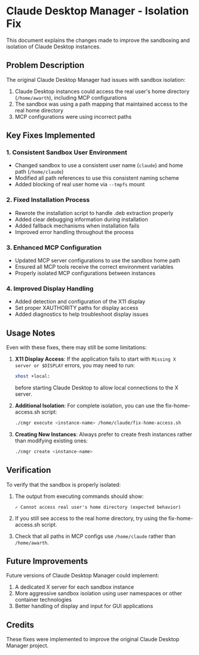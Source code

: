 # Claude Desktop Manager - Isolation Fix

This document explains the changes made to improve the sandboxing and isolation of Claude Desktop instances.

## Problem Description

The original Claude Desktop Manager had issues with sandbox isolation:

1. Claude Desktop instances could access the real user's home directory (`/home/awarth`), including MCP configurations
2. The sandbox was using a path mapping that maintained access to the real home directory
3. MCP configurations were using incorrect paths

## Key Fixes Implemented

### 1. Consistent Sandbox User Environment

- Changed sandbox to use a consistent user name (`claude`) and home path (`/home/claude`)
- Modified all path references to use this consistent naming scheme
- Added blocking of real user home via `--tmpfs` mount

### 2. Fixed Installation Process

- Rewrote the installation script to handle .deb extraction properly
- Added clear debugging information during installation
- Added fallback mechanisms when installation fails
- Improved error handling throughout the process

### 3. Enhanced MCP Configuration

- Updated MCP server configurations to use the sandbox home path
- Ensured all MCP tools receive the correct environment variables
- Properly isolated MCP configurations between instances

### 4. Improved Display Handling

- Added detection and configuration of the X11 display
- Set proper XAUTHORITY paths for display access
- Added diagnostics to help troubleshoot display issues

## Usage Notes

Even with these fixes, there may still be some limitations:

1. **X11 Display Access**: If the application fails to start with `Missing X server or $DISPLAY` errors, you may need to run:
   ```bash
   xhost +local:
   ```
   before starting Claude Desktop to allow local connections to the X server.

2. **Additional Isolation**: For complete isolation, you can use the fix-home-access.sh script:
   ```bash
   ./cmgr execute <instance-name> /home/claude/fix-home-access.sh
   ```

3. **Creating New Instances**: Always prefer to create fresh instances rather than modifying existing ones:
   ```bash
   ./cmgr create <instance-name>
   ```

## Verification

To verify that the sandbox is properly isolated:

1. The output from executing commands should show:
   ```
   ✓ Cannot access real user's home directory (expected behavior)
   ```

2. If you still see access to the real home directory, try using the fix-home-access.sh script.

3. Check that all paths in MCP configs use `/home/claude` rather than `/home/awarth`.

## Future Improvements

Future versions of Claude Desktop Manager could implement:

1. A dedicated X server for each sandbox instance
2. More aggressive sandbox isolation using user namespaces or other container technologies
3. Better handling of display and input for GUI applications

## Credits

These fixes were implemented to improve the original Claude Desktop Manager project.
